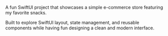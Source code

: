 A fun SwiftUI project that showcases a simple e-commerce store featuring my favorite snacks.

Built to explore SwiftUI layout, state management, and reusable components while having fun designing a clean and modern interface.
